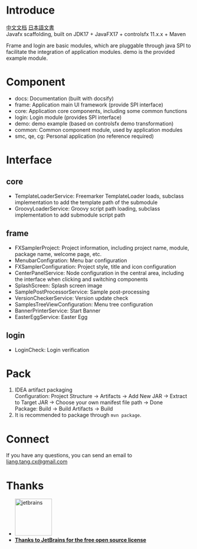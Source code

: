 # Introduce

[中文文档](./README_zh.md)  [日本語文書](./README_jp.md)\
Javafx scaffolding, built on JDK17 + JavaFX17 + controlsfx 11.x.x + Maven

Frame and login are basic modules, which are pluggable through java SPI to facilitate the integration of application
modules. demo is the provided example module.

# Component

- docs: Documentation (built with docsify)
- frame: Application main UI framework (provide SPI interface)
- core: Application core components, including some common functions
- login: Login module (provides SPI interface)
- demo: demo example (based on controlsfx demo transformation)
- common: Common component module, used by application modules
- smc, qe, cg: Personal application (no reference required)

# Interface

## core

- TemplateLoaderService: Freemarker TemplateLoader loads, subclass implementation to add the template path of the
  submodule
- GroovyLoaderService: Groovy script path loading, subclass implementation to add submodule script path

## frame

- FXSamplerProject: Project information, including project name, module, package name, welcome page, etc.
- MenubarConfigration: Menu bar configuration
- FXSamplerConfiguration: Project style, title and icon configuration
- CenterPanelService: Node configuration in the central area, including the interface when clicking and switching
  components
- SplashScreen: Splash screen image
- SamplePostProcessorService: Sample post-processing
- VersionCheckerService: Version update check
- SamplesTreeViewConfiguration: Menu tree configuration
- BannerPrinterService: Start Banner
- EasterEggService: Easter Egg

## login

- LoginCheck: Login verification

# Pack

1. IDEA artifact packaging\
   Configuration: Project Structure -> Artifacts -> Add New JAR -> Extract to Target JAR -> Choose your own manifest
   file
   path -> Done\
   Package: Build -> Build Artifacts -> Build
2. It is recommended to package through `mvn package`.

# Connect

If you have any questions, you can send an email to liang.tang.cx@gmail.com

# Thanks

- <a href="https://jb.gg/OpenSource"><img src="https://resources.jetbrains.com/storage/products/company/brand/logos/jb_beam.png?_gl=1*98642y*_ga*MTIxMDA5OTM5Ni4xNjgwMzQyNjgy*_ga_9J976DJZ68*MTY4MTIxMDIzMy41LjEuMTY4MTIxMTE1MS4wLjAuMA..&_ga=2.268101710.1369693703.1681210234-1210099396.1680342682" width="100px" alt="jetbrains">
- **Thanks to JetBrains for the free open source license**</a>
